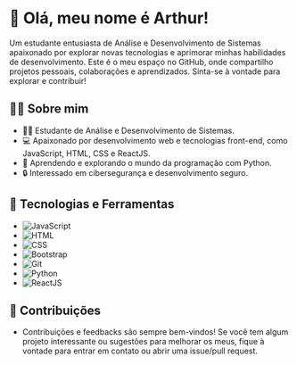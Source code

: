 # 👋 Olá, meu nome é Arthur!

Um estudante entusiasta de Análise e Desenvolvimento de Sistemas apaixonado por explorar novas tecnologias e aprimorar minhas habilidades de desenvolvimento. Este é o meu espaço no GitHub, onde compartilho projetos pessoais, colaborações e aprendizados. Sinta-se à vontade para explorar e contribuir!

## 👨‍💻 Sobre mim
- 👨‍🎓 Estudante de Análise e Desenvolvimento de Sistemas.
- 💻 Apaixonado por desenvolvimento web e tecnologias front-end, como JavaScript, HTML, CSS e ReactJS.
- 🐍 Aprendendo e explorando o mundo da programação com Python.
- 🔒 Interessado em cibersegurança e desenvolvimento seguro.

## 🔧 Tecnologias e Ferramentas 

- ![JavaScript](https://img.shields.io/badge/-JavaScript-yellow?style=for-the-badge&logo=javascript&logoColor=white)
- ![HTML](https://img.shields.io/badge/-HTML-orange?style=for-the-badge&logo=html5&logoColor=white)
- ![CSS](https://img.shields.io/badge/-CSS-blue?style=for-the-badge&logo=css3&logoColor=white)
- ![Bootstrap](https://img.shields.io/badge/-Bootstrap-purple?style=for-the-badge&logo=bootstrap&logoColor=white)
- ![Git](https://img.shields.io/badge/-Git-red?style=for-the-badge&logo=git&logoColor=white)
- ![Python](https://img.shields.io/badge/-Python-green?style=for-the-badge&logo=python&logoColor=white)
- ![ReactJS](https://img.shields.io/badge/-ReactJS-blue?style=for-the-badge&logo=react&logoColor=white)

## 🦾 Contribuições

- Contribuições e feedbacks são sempre bem-vindos! Se você tem algum projeto interessante ou sugestões para melhorar os meus, fique à vontade para entrar em contato ou abrir uma issue/pull request.

